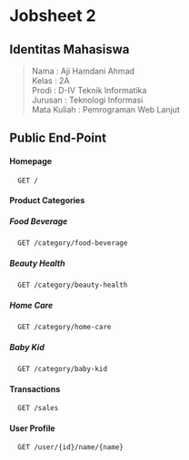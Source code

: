 # Jobsheet 2

## Identitas Mahasiswa

> Nama : Aji Hamdani Ahmad <br/>
> Kelas : 2A <br/>
> Prodi : D-IV Teknik Informatika <br/>
> Jurusan : Teknologi Informasi <br/>
> Mata Kuliah : Pemrograman Web Lanjut <br/>

## Public End-Point

#### Homepage

```http
  GET /
```

#### Product Categories

##### Food Beverage

```http
  GET /category/food-beverage
```

##### Beauty Health

```http
  GET /category/beauty-health
```

##### Home Care

```http
  GET /category/home-care
```

##### Baby Kid

```http
  GET /category/baby-kid
```

#### Transactions

```http
  GET /sales
```

#### User Profile

```http
  GET /user/{id}/name/{name}
```
